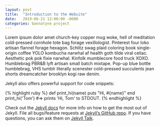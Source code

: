 ```yaml
---
layout: post
title:  "Introduction to the Website"
date:   2019-06-21 12:00:00 -0600
categories: bannatyne project
---
```

Lorem ipsum dolor amet church-key copper mug woke, hell of meditation cold-pressed cornhole tote bag forage vexillologist. Pinterest four loko artisan flannel forage hexagon. Schlitz swag plaid coloring book single-origin coffee YOLO kombucha narwhal af health goth tilde viral celiac. Aesthetic pok pok fixie narwhal. Kinfolk mumblecore food truck XOXO. Humblebrag PBR&B lyft artisan small batch mixtape. Pop-up blue bottle humblebrag, VHS tumblr literally scenester cold-pressed succulents jean shorts dreamcatcher brooklyn kogi raw denim.

Jekyll also offers powerful support for code snippets:

{% highlight ruby %}
def print_hi(name)
  puts "Hi, #{name}"
end
print_hi('Tom')
#=> prints 'Hi, Tom' to STDOUT.
{% endhighlight %}

Check out the [Jekyll docs][jekyll-docs] for more info on how to get the most out of Jekyll. File all bugs/feature requests at [Jekyll’s GitHub repo][jekyll-gh]. If you have questions, you can ask them on [Jekyll Talk][jekyll-talk].

[jekyll-docs]: https://jekyllrb.com/docs/home
[jekyll-gh]:   https://github.com/jekyll/jekyll
[jekyll-talk]: https://talk.jekyllrb.com/
